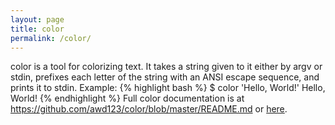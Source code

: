 ```yaml
---
layout: page
title: color
permalink: /color/
---
```


color is a tool for colorizing text. It takes a string given to it either by
argv or stdin, prefixes each letter of the string with an ANSI escape sequence,
and prints it to stdin.
Example:
{% highlight bash %}
$ color 'Hello, World!'
Hello, World!
{% endhighlight %}
Full color documentation is at https://github.com/awd123/color/blob/master/README.md or [here](/color/README.md).
